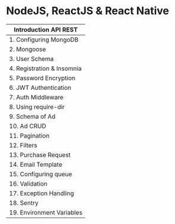 # NodeJS, ReactJS & React Native


| Introduction  API REST |
| ------------------------- |
| 1.  Configuring MongoDB |
| 2.  Mongoose|
| 3.  User Schema|
| 4.  Registration & Insomnia|
|5.  Password Encryption|
|6.  JWT Authentication|
|7.  Auth Middleware|
|8.  Using require-dir|
|9.  Schema of Ad|
|10. Ad CRUD|
|11. Pagination|
|12. Filters|
|13. Purchase Request|
|14. Email Template|
|15. Configuring queue|
|16. Validation|
|17. Exception Handling|
|18. Sentry|
|19. Environment Variables| 
 

